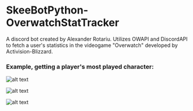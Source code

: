 # SkeeBotPython-OverwatchStatTracker

A discord bot created by Alexander Rotariu. Utilizes OWAPI and DiscordAPI to fetch a user's statistics in the videogame "Overwatch" developed by Activision-Blizzard.

### Example, getting a player's most played character:

![alt text](https://cdn.discordapp.com/attachments/737088061250207859/942327137539588096/unknown.png)

![alt text](https://cdn.discordapp.com/attachments/737088061250207859/942327718744293386/unknown.png)

![alt text](https://cdn.discordapp.com/attachments/737088061250207859/942327772536242197/unknown.png)
